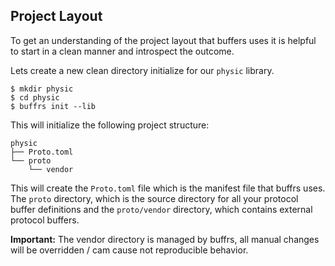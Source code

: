 ## Project Layout

To get an understanding of the project layout that buffers uses it is helpful to
start in a clean manner and introspect the outcome.

Lets create a new clean directory initialize for our `physic` library.

```
$ mkdir physic
$ cd physic
$ buffrs init --lib
```

This will initialize the following project structure:

```
physic
├── Proto.toml
└── proto
    └── vendor
```

This will create the `Proto.toml` file which is the manifest file that buffrs
uses. The `proto` directory, which is the source directory for all your protocol
buffer definitions and the `proto/vendor` directory, which contains external
protocol buffers.

**Important:** The vendor directory is managed by buffrs, all manual changes
will be overridden / cam cause not reproducible behavior.
